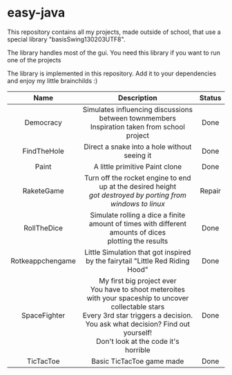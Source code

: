 # easy-java
This repository contains all my  projects, made outside of school, that use a special library "basisSwing130203UTF8".

The library handles most of the gui. You need this library if you want to run one of the projects

The library is implemented in this repository.
Add it to your dependencies and enjoy my little brainchilds :)

| Name | Description | Status |
|:--------------:|:--------------:|:-------------:|
| Democracy | Simulates influencing discussions between townmembers <br> Inspiration taken from school project | Done |
| FindTheHole | Direct a snake into a hole without seeing it | Done |
| Paint | A little primitive Paint clone | Done |
| RaketeGame | Turn off the rocket engine to end up at the desired height <br> _got destroyed by porting from windows to linux_| Repair |
| RollTheDice | Simulate rolling a dice a finite amount of times with different amounts of dices <br> plotting the results | Done |
| Rotkeappchengame | Little Simulation that got inspired by the fairytail "Little Red Riding Hood" | Done |
| SpaceFighter | My first big project ever <br> You have to shoot meteroites with your spaceship to uncover collectable stars <br> Every 3rd star triggers a decision. You ask what decision? Find out yourself! <br> Don't look at the code it's horrible| Done |
| TicTacToe | Basic TicTacToe game made | Done |
